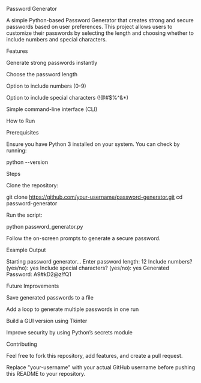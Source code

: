 Password Generator

A simple Python-based Password Generator that creates strong and secure passwords based on user preferences. This project allows users to customize their passwords by selecting the length and choosing whether to include numbers and special characters.

Features

Generate strong passwords instantly

Choose the password length

Option to include numbers (0-9)

Option to include special characters (!@#$%^&*)

Simple command-line interface (CLI)

How to Run

Prerequisites

Ensure you have Python 3 installed on your system. You can check by running:

python --version

Steps

Clone the repository:

git clone https://github.com/your-username/password-generator.git
cd password-generator

Run the script:

python password_generator.py

Follow the on-screen prompts to generate a secure password.

Example Output

Starting password generator...
Enter password length: 12
Include numbers? (yes/no): yes
Include special characters? (yes/no): yes
Generated Password: A9#kD2@z!fQ1

Future Improvements

Save generated passwords to a file

Add a loop to generate multiple passwords in one run

Build a GUI version using Tkinter

Improve security by using Python’s secrets module

Contributing

Feel free to fork this repository, add features, and create a pull request.


Replace "your-username" with your actual GitHub username before pushing this README to your repository.


